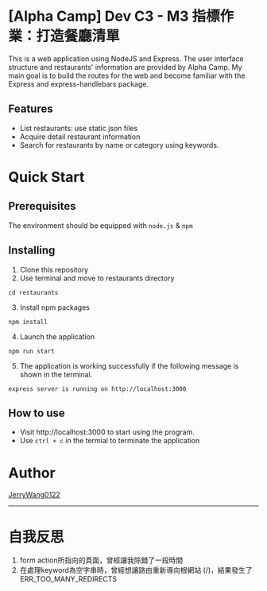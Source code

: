 # [Alpha Camp] Dev C3 - M3 指標作業：打造餐廳清單
This is a web application using NodeJS and Express. The user interface structure and restaurants' information are provided by Alpha Camp. My main goal is to build the routes for the web and become familiar with the Express and express-handlebars package.


## Features
* List restaurants: use static json files
* Acquire detail restaurant information
* Search for restaurants by name or category using keywords.

# Quick Start
## Prerequisites
The environment should be equipped with `node.js` & `npm`
## Installing
1. Clone this repository
2. Use terminal and move to restaurants directory
```
cd restaurants
```
3. Install npm packages
```
npm install
```
4. Launch the application
```
npm run start
```
5. The application is working successfully if the following message is shown in the terminal.
```
express server is running on http://localhost:3000
```
## How to use
* Visit http://localhost:3000 to start using the program.
* Use `ctrl + c` in the termial to terminate the application

# Author
[JerryWang0122](https://github.com/JerryWang0122)

---

# 自我反思
1. form action所指向的頁面，曾經讓我除錯了一段時間
2. 在處理keyword為空字串時，曾經想讓路由重新導向根網站 (/)，結果發生了ERR_TOO_MANY_REDIRECTS